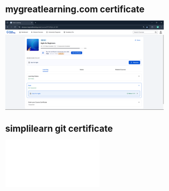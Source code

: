 # mygreatlearning.com certificate
![Certificate](SDLC/Agile_certificate.png)

# simplilearn git certificate
![Simplilearn_certificate](Git_logs/Git_certificate_simplilearn.pdf)